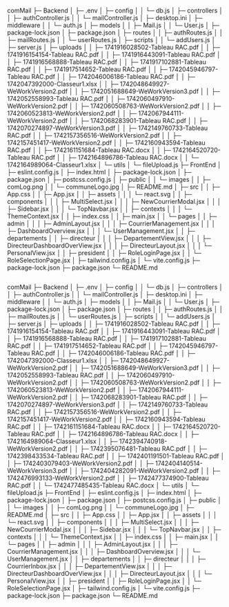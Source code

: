 ```
```
comMail
├─ Backend
│  ├─ .env
│  ├─ config
│  │  └─ db.js
│  ├─ controllers
│  │  ├─ authController.js
│  │  └─ mailController.js
│  ├─ desktop.ini
│  ├─ middleware
│  │  └─ auth.js
│  ├─ models
│  │  ├─ Mail.js
│  │  └─ User.js
│  ├─ package-lock.json
│  ├─ package.json
│  ├─ routes
│  │  ├─ authRoutes.js
│  │  ├─ mailRoutes.js
│  │  └─ userRoutes.js
│  ├─ scripts
│  │  └─ addUsers.js
│  ├─ server.js
│  ├─ uploads
│  │  ├─ 1741916028502-Tableau RAC.pdf
│  │  ├─ 1741916154154-Tableau RAC.pdf
│  │  ├─ 1741916443091-Tableau RAC.pdf
│  │  ├─ 1741916568888-Tableau RAC.pdf
│  │  ├─ 1741917102881-Tableau RAC.pdf
│  │  ├─ 1741917514652-Tableau RAC.pdf
│  │  ├─ 1742045946797-Tableau RAC.pdf
│  │  ├─ 1742046006186-Tableau RAC.pdf
│  │  ├─ 1742047392000-Classeur1.xlsx
│  │  ├─ 1742048649927-WeWorkVersion2.pdf
│  │  ├─ 1742051688649-WeWorkVersion3.pdf
│  │  ├─ 1742052558993-Tableau RAC.pdf
│  │  ├─ 1742060497910-WeWorkVersion2.pdf
│  │  ├─ 1742060508763-WeWorkVersion2.pdf
│  │  ├─ 1742060523813-WeWorkVersion2.pdf
│  │  ├─ 1742067944111-WeWorkVersion2.pdf
│  │  ├─ 1742068283901-Tableau RAC.pdf
│  │  ├─ 1742070274897-WeWorkVersion3.pdf
│  │  ├─ 1742149760733-Tableau RAC.pdf
│  │  ├─ 1742157356516-WeWorkVersion2.pdf
│  │  ├─ 1742157451417-WeWorkVersion2.pdf
│  │  ├─ 1742160943594-Tableau RAC.pdf
│  │  ├─ 1742161151684-Tableau RAC.docx
│  │  ├─ 1742164520720-Tableau RAC.pdf
│  │  ├─ 1742164896786-Tableau RAC.docx
│  │  └─ 1742164989064-Classeur1.xlsx
│  └─ utils
│     └─ fileUpload.js
├─ FrontEnd
│  ├─ eslint.config.js
│  ├─ index.html
│  ├─ package-lock.json
│  ├─ package.json
│  ├─ postcss.config.js
│  ├─ public
│  │  └─ images
│  │     ├─ comLog.png
│  │     └─ communeLogo.jpg
│  ├─ README.md
│  ├─ src
│  │  ├─ App.css
│  │  ├─ App.jsx
│  │  ├─ assets
│  │  │  └─ react.svg
│  │  ├─ components
│  │  │  ├─ MultiSelect.jsx
│  │  │  ├─ NewCourrierModal.jsx
│  │  │  ├─ Sidebar.jsx
│  │  │  └─ TopNavbar.jsx
│  │  ├─ contexts
│  │  │  └─ ThemeContext.jsx
│  │  ├─ index.css
│  │  ├─ main.jsx
│  │  └─ pages
│  │     ├─ admin
│  │     │  ├─ AdminLayout.jsx
│  │     │  ├─ CourrierManagement.jsx
│  │     │  ├─ DashboardOverview.jsx
│  │     │  └─ UserManagement.jsx
│  │     ├─ departements
│  │     ├─ directeur
│  │     │  ├─ DepartementView.jsx
│  │     │  ├─ DirecteurDashboardOverView.jsx
│  │     │  ├─ DirecteurLayout.jsx
│  │     │  └─ PersonalView.jsx
│  │     ├─ president
│  │     ├─ RoleLoginPage.jsx
│  │     └─ RoleSelectionPage.jsx
│  ├─ tailwind.config.js
│  └─ vite.config.js
├─ package-lock.json
├─ package.json
└─ README.md

```
```
comMail
├─ Backend
│  ├─ .env
│  ├─ config
│  │  └─ db.js
│  ├─ controllers
│  │  ├─ authController.js
│  │  └─ mailController.js
│  ├─ desktop.ini
│  ├─ middleware
│  │  └─ auth.js
│  ├─ models
│  │  ├─ Mail.js
│  │  └─ User.js
│  ├─ package-lock.json
│  ├─ package.json
│  ├─ routes
│  │  ├─ authRoutes.js
│  │  ├─ mailRoutes.js
│  │  └─ userRoutes.js
│  ├─ scripts
│  │  └─ addUsers.js
│  ├─ server.js
│  ├─ uploads
│  │  ├─ 1741916028502-Tableau RAC.pdf
│  │  ├─ 1741916154154-Tableau RAC.pdf
│  │  ├─ 1741916443091-Tableau RAC.pdf
│  │  ├─ 1741916568888-Tableau RAC.pdf
│  │  ├─ 1741917102881-Tableau RAC.pdf
│  │  ├─ 1741917514652-Tableau RAC.pdf
│  │  ├─ 1742045946797-Tableau RAC.pdf
│  │  ├─ 1742046006186-Tableau RAC.pdf
│  │  ├─ 1742047392000-Classeur1.xlsx
│  │  ├─ 1742048649927-WeWorkVersion2.pdf
│  │  ├─ 1742051688649-WeWorkVersion3.pdf
│  │  ├─ 1742052558993-Tableau RAC.pdf
│  │  ├─ 1742060497910-WeWorkVersion2.pdf
│  │  ├─ 1742060508763-WeWorkVersion2.pdf
│  │  ├─ 1742060523813-WeWorkVersion2.pdf
│  │  ├─ 1742067944111-WeWorkVersion2.pdf
│  │  ├─ 1742068283901-Tableau RAC.pdf
│  │  ├─ 1742070274897-WeWorkVersion3.pdf
│  │  ├─ 1742149760733-Tableau RAC.pdf
│  │  ├─ 1742157356516-WeWorkVersion2.pdf
│  │  ├─ 1742157451417-WeWorkVersion2.pdf
│  │  ├─ 1742160943594-Tableau RAC.pdf
│  │  ├─ 1742161151684-Tableau RAC.docx
│  │  ├─ 1742164520720-Tableau RAC.pdf
│  │  ├─ 1742164896786-Tableau RAC.docx
│  │  ├─ 1742164989064-Classeur1.xlsx
│  │  ├─ 1742394740918-WeWorkVersion2.pdf
│  │  ├─ 1742395076481-Tableau RAC.pdf
│  │  ├─ 1742398433534-Tableau RAC.pdf
│  │  ├─ 1742401191501-Tableau RAC.pdf
│  │  ├─ 1742403079403-WeWorkVersion2.pdf
│  │  ├─ 1742404140514-WeWorkVersion3.pdf
│  │  ├─ 1742404282091-WeWorkVersion2.pdf
│  │  ├─ 1742476993133-WeWorkVersion2.pdf
│  │  ├─ 1742477374900-Tableau RAC.pdf
│  │  └─ 1742477485435-Tableau RAC.docx
│  └─ utils
│     └─ fileUpload.js
├─ FrontEnd
│  ├─ eslint.config.js
│  ├─ index.html
│  ├─ package-lock.json
│  ├─ package.json
│  ├─ postcss.config.js
│  ├─ public
│  │  └─ images
│  │     ├─ comLog.png
│  │     └─ communeLogo.jpg
│  ├─ README.md
│  ├─ src
│  │  ├─ App.css
│  │  ├─ App.jsx
│  │  ├─ assets
│  │  │  └─ react.svg
│  │  ├─ components
│  │  │  ├─ MultiSelect.jsx
│  │  │  ├─ NewCourrierModal.jsx
│  │  │  ├─ Sidebar.jsx
│  │  │  └─ TopNavbar.jsx
│  │  ├─ contexts
│  │  │  └─ ThemeContext.jsx
│  │  ├─ index.css
│  │  ├─ main.jsx
│  │  └─ pages
│  │     ├─ admin
│  │     │  ├─ AdminLayout.jsx
│  │     │  ├─ CourrierManagement.jsx
│  │     │  ├─ DashboardOverview.jsx
│  │     │  └─ UserManagement.jsx
│  │     ├─ departements
│  │     ├─ directeur
│  │     │  ├─ CourrierInbox.jsx
│  │     │  ├─ DepartementView.jsx
│  │     │  ├─ DirecteurDashboardOverView.jsx
│  │     │  ├─ DirecteurLayout.jsx
│  │     │  └─ PersonalView.jsx
│  │     ├─ president
│  │     ├─ RoleLoginPage.jsx
│  │     └─ RoleSelectionPage.jsx
│  ├─ tailwind.config.js
│  └─ vite.config.js
├─ package-lock.json
├─ package.json
└─ README.md

```